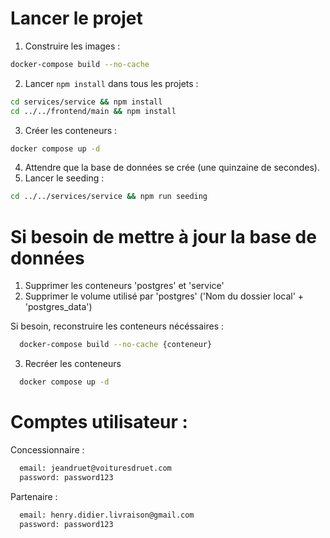 # Lancer le projet

1. Construire les images :

  ```sh
  docker-compose build --no-cache
  ```

2. Lancer `npm install` dans tous les projets :

  ```sh
  cd services/service && npm install
  cd ../../frontend/main && npm install
  ```

3. Créer les conteneurs :

  ```sh
  docker compose up -d
  ```

4. Attendre que la base de données se crée (une quinzaine de secondes).
5. Lancer le seeding :

  ```sh
  cd ../../services/service && npm run seeding
  ```

# Si besoin de mettre à jour la base de données

1. Supprimer les conteneurs 'postgres' et 'service'
2. Supprimer le volume utilisé par 'postgres' ('Nom du dossier local' + 'postgres_data')

Si besoin, reconstruire les conteneurs nécéssaires :

```sh
  docker-compose build --no-cache {conteneur}
```

3. Recréer les conteneurs

```sh
  docker compose up -d
```

# Comptes utilisateur : 
Concessionnaire : 

```sh
  email: jeandruet@voituresdruet.com
  password: password123
```

Partenaire :

```sh
  email: henry.didier.livraison@gmail.com
  password: password123
```
